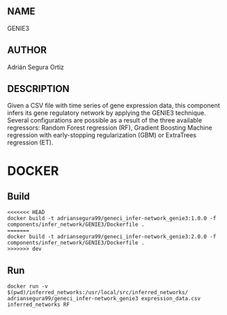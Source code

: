 ## NAME

GENIE3

## AUTHOR

Adrián Segura Ortiz

## DESCRIPTION

Given a CSV file with time series of gene expression data, this component infers its gene regulatory network by applying the GENIE3 technique. Several configurations are possible as a result of the three available regressors: Random Forest regression (RF), Gradient Boosting Machine regression with early-stopping regularization (GBM) or ExtraTrees regression (ET).

# DOCKER

## Build

```
<<<<<<< HEAD
docker build -t adriansegura99/geneci_infer-network_genie3:1.0.0 -f components/infer_network/GENIE3/Dockerfile .
=======
docker build -t adriansegura99/geneci_infer-network_genie3:2.0.0 -f components/infer_network/GENIE3/Dockerfile .
>>>>>>> dev
```

## Run

```
docker run -v $(pwd)/inferred_networks:/usr/local/src/inferred_networks/ adriansegura99/geneci_infer-network_genie3 expression_data.csv inferred_networks RF
```
